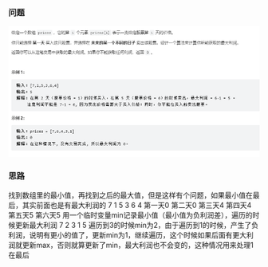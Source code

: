 ### 问题
![](https://raw.githubusercontent.com/heyach/blog/main/images/leetcode/maxProfit.jpg)

### 思路
找到数组里的最小值，再找到之后的最大值，但是这样有个问题，如果最小值在最后，其实前面也是有最大利润的
7 1 5 3 6 4
第一天0
第二天0
第三天4
第四天4
第五天5
第六天5
用一个临时变量min记录最小值（最小值为负利润差），遍历的时候更新最大利润
7 2 3 1 5
遍历到3的时候min为2，由于遍历到1的时候，产生了负利润，说明有更小的值了，更新min为1，继续遍历，这个时候如果后面有更大利润就更新max，否则就算更新了min，最大利润也不会变的，这种情况用来处理1在最后

